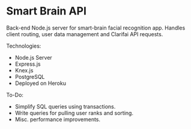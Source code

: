 # Smart Brain API
Back-end Node.js server for smart-brain facial recognition app. Handles client routing, user data management and Clarifai API requests. 

Technologies:

- Node.js Server
- Express.js
- Knex.js
- PostgreSQL
- Deployed on Heroku

To-Do:

- Simplify SQL queries using transactions.
- Write queries for pulling user ranks and sorting.
- Misc. performance improvements.
